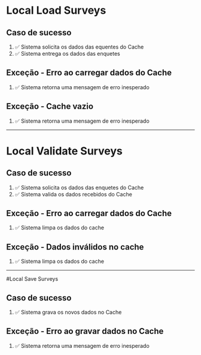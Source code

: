 # Local Load Surveys

## Caso de sucesso
1. ✅ Sistema solicita os dados das equentes do Cache
2. ✅ Sistema entrega os dados das enquetes

## Exceção - Erro ao carregar dados do Cache
1. ✅ Sistema retorna uma mensagem de erro inesperado

## Exceção - Cache vazio
1. ✅ Sistema retorna uma mensagem de erro inesperado

---

# Local Validate Surveys

## Caso de sucesso
1. ✅ Sistema solicita os dados das enquetes do Cache
2. ✅ Sistema valida os dados recebidos do Cache

## Exceção - Erro ao carregar dados do Cache
1. ✅ Sistema limpa os dados do cache

## Exceção - Dados inválidos no cache
1. ✅ Sistema limpa os dados do cache

---

#Local Save Surveys

## Caso de sucesso
1. ✅ Sistema grava os novos dados no Cache

## Exceção - Erro ao gravar dados no Cache
1. ✅ Sistema retorna uma mensagem de erro inesperado